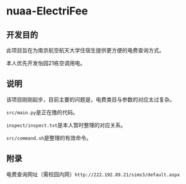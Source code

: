 # nuaa-ElectriFee

## 开发目的

此项目旨在为南京航空航天大学住宿生提供更方便的电费查询方式。

本人优先开发怡园21栋空调用电。



## 说明

该项目刚刚起步，目前主要的问题是，电费类目与参数的对应太过复杂。

`src/main.py`是正在撸的代码。

`inspect/inspect.txt`是本人暂时整理的对应关系。

`src/command.sh`是整理的有效命令。


## 附录
电费查询网址（需校园内网）`http://222.192.89.21/sims3/default.aspx`
